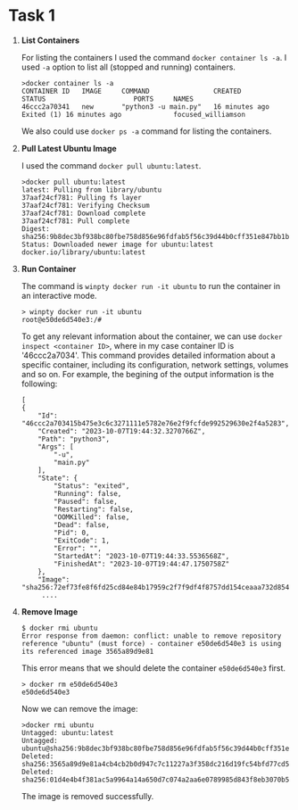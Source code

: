 # Task 1

1. **List Containers**

    For listing the containers I used the command `docker container ls -a`. I used `-a` option to list all (stopped and running) containers.

     ```
     >docker container ls -a
     CONTAINER ID   IMAGE     COMMAND                CREATED          STATUS                      PORTS     NAMES
     46ccc2a70341   new       "python3 -u main.py"   16 minutes ago   Exited (1) 16 minutes ago             focused_williamson
     ```
     
     We also could use `docker ps -a` command for listing the containers.

2. **Pull Latest Ubuntu Image**

    I used the command `docker pull ubuntu:latest`.

    ```
    >docker pull ubuntu:latest
    latest: Pulling from library/ubuntu
    37aaf24cf781: Pulling fs layer
    37aaf24cf781: Verifying Checksum
    37aaf24cf781: Download complete
    37aaf24cf781: Pull complete
    Digest: sha256:9b8dec3bf938bc80fbe758d856e96fdfab5f56c39d44b0cff351e847bb1b01ea
    Status: Downloaded newer image for ubuntu:latest
    docker.io/library/ubuntu:latest
    ```

3. **Run Container**

    The command is `winpty docker run -it ubuntu` to run the container in an interactive mode.

    ```
    > winpty docker run -it ubuntu
    root@e50de6d540e3:/# 
    ```

    To get any relevant information about the container, we can use `docker inspect <container ID>`, where in my case container ID is '46ccc2a7034'. This command provides detailed information about a specific container, including its configuration, network settings, volumes and so on. For example, the begining of the output information is the following:

    ```
    [
    {
        "Id": "46ccc2a703415b475e3c6c3271111e5782e76e2f9fcfde992529630e2f4a5283",
        "Created": "2023-10-07T19:44:32.3270766Z",
        "Path": "python3",
        "Args": [
            "-u",
            "main.py"
        ],
        "State": {
            "Status": "exited",
            "Running": false,
            "Paused": false,
            "Restarting": false,
            "OOMKilled": false,
            "Dead": false,
            "Pid": 0,
            "ExitCode": 1,
            "Error": "",
            "StartedAt": "2023-10-07T19:44:33.5536568Z",
            "FinishedAt": "2023-10-07T19:44:47.1750758Z"
        },
        "Image": "sha256:72ef73fe8f6fd25cd84e84b17959c2f7f9df4f8757dd154ceaaa732d8542b24a",
         ....
    ```

4. **Remove Image**

    ```
    $ docker rmi ubuntu
    Error response from daemon: conflict: unable to remove repository reference "ubuntu" (must force) - container e50de6d540e3 is using its referenced image 3565a89d9e81
    ```
    This error means that we should delete the container `e50de6d540e3` first.

    ```
    > docker rm e50de6d540e3
    e50de6d540e3
    ```

    Now we can remove the image:

    ```
    >docker rmi ubuntu
    Untagged: ubuntu:latest
    Untagged: ubuntu@sha256:9b8dec3bf938bc80fbe758d856e96fdfab5f56c39d44b0cff351e847bb1b01ea
    Deleted: sha256:3565a89d9e81a4cb4cb2b0d947c7c11227a3f358dc216d19fc54bfd77cd5b542
    Deleted: sha256:01d4e4b4f381ac5a9964a14a650d7c074a2aa6e0789985d843f8eb3070b58f7d
    ```

    The image is removed successfully.




